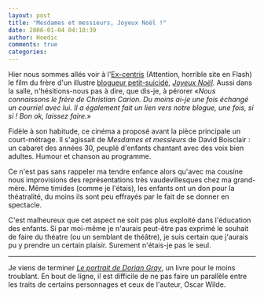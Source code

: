 ```yaml
---
layout: post
title: "Mesdames et messieurs, Joyeux Noël !"
date: 2006-01-04 04:10:39
author: Hoedic
comments: true
categories: 
---
```



Hier nous sommes allés voir à l'[Ex-centris](http://www.ex-centris.com/) (Attention, horrible site en Flash) le film du frère d'un illustre [blogueur petit-suicidé](http://www.pierrecarion.com/blog/), *[Joyeux Noël](http://www.imdb.com/title/tt0424205/)*. Aussi dans la salle, n'hésitions-nous pas à dire, que dis-je, à pérorer «*Nous connaissons le frère de Christian Carion. Du moins ai-je une fois échangé un courriel avec lui. Il a également fait un lien vers notre blogue, une fois, si si ! Bon ok, laissez faire.*»

Fidèle à son habitude, ce cinéma a proposé avant la pièce principale un court-métrage. Il s'agissait de *Mesdames et messieurs* de David Boisclair : un cabaret des années 30, peuplé d'enfants chantant avec des voix bien adultes. Humour et chanson au programme.

Ce n'est pas sans rappeler ma tendre enfance alors qu'avec ma cousine nous improvisions des représentations très vaudevillesques chez ma grand-mère. Même timides (comme je l'étais), les enfants ont un don pour la théatralité, du moins ils sont peu effrayés par le fait de se donner en spectacle.

C'est malheureux que cet aspect ne soit pas plus exploité dans l'éducation des enfants. Si par moi-même je n'aurais peut-être pas exprimé le souhait de faire du théatre (ou un semblant de théâtre), je suis certain que j'aurais pu y prendre un certain plaisir. Surement n'étais-je pas le seul.

***

Je viens de terminer *[Le portrait de Dorian Gray](http://www.gutenberg.org/etext/14192)*, un livre pour le moins troublant. En bout de ligne, il est difficile de ne pas faire un parallèle entre les traits de certains personnages et ceux de l'auteur, Oscar Wilde.